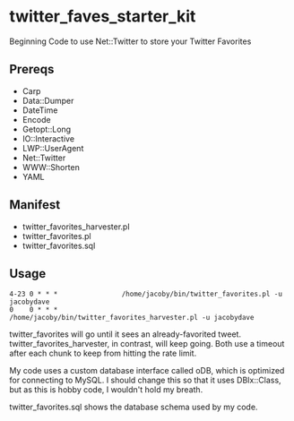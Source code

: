 # twitter_faves_starter_kit
Beginning Code to use Net::Twitter to store your Twitter Favorites 

## Prereqs

* Carp 
* Data::Dumper 
* DateTime 
* Encode 
* Getopt::Long 
* IO::Interactive
* LWP::UserAgent 
* Net::Twitter 
* WWW::Shorten 
* YAML 

## Manifest
  + twitter_favorites_harvester.pl
  + twitter_favorites.pl
  + twitter_favorites.sql

## Usage
    4-23 0 * * *                /home/jacoby/bin/twitter_favorites.pl -u jacobydave
    0    0 * * *                /home/jacoby/bin/twitter_favorites_harvester.pl -u jacobydave

twitter_favorites will go until it sees an already-favorited tweet. 
twitter_favorites_harvester, in contrast, will keep going. Both use a timeout
after each chunk to keep from hitting the rate limit. 

My code uses a custom database interface called oDB, which is optimized for
connecting to MySQL. I should change this so that it uses DBIx::Class, but as
this is hobby code, I wouldn't hold my breath.

twitter_favorites.sql shows the database schema used by my code.
